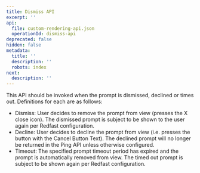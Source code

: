 ```yaml
---
title: Dismiss API
excerpt: ''
api:
  file: custom-rendering-api.json
  operationId: dismiss-api
deprecated: false
hidden: false
metadata:
  title: ''
  description: ''
  robots: index
next:
  description: ''
---
```

This API should be invoked when the prompt is dismissed, declined or times out. Definitions for each are as follows:

* Dismiss: User decides to remove the prompt from view (presses the X close icon). The dismissed prompt is subject to be shown to the user again per Redfast configuration.
* Decline: User decides to decline the prompt from view (i.e. presses the button with the Cancel Button Text). The declined prompt will no longer be returned in the Ping API unless otherwise configured.
* Timeout: The specified prompt timeout period has expired and the prompt is automatically removed from view. The timed out prompt is subject to be shown again per Redfast configuration.

